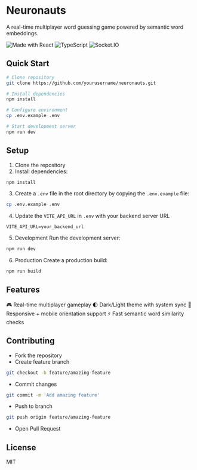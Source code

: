 # Neuronauts

A real-time multiplayer word guessing game powered by semantic word embeddings.

<img alt="Made with React" src="https://img.shields.io/badge/React-20232A?logo=react&amp;logoColor=61DAFB"> <img alt="TypeScript" src="https://img.shields.io/badge/TypeScript-007ACC?logo=typescript&amp;logoColor=white"> <img alt="Socket.IO" src="https://img.shields.io/badge/Socket.io-010101?logo=socket.io&amp;logoColor=white">

## Quick Start

```bash
# Clone repository
git clone https://github.com/yourusername/neuronauts.git

# Install dependencies
npm install

# Configure environment
cp .env.example .env

# Start development server
npm run dev
```

## Setup

1. Clone the repository
2. Install dependencies:

```bash
npm install
```

3. Create a `.env` file in the root directory by copying the `.env.example` file:

```bash
cp .env.example .env
```

4. Update the `VITE_API_URL` in `.env` with your backend server URL

```
VITE_API_URL=your_backend_url
```

5. Development
   Run the development server:

```bash
npm run dev
```

6. Production
   Create a production build:

```bash
npm run build
```

## Features

🎮 Real-time multiplayer gameplay
🌓 Dark/Light theme with system sync
📱 Responsive + mobile orientation support
⚡️ Fast semantic word similarity checks

## Contributing

- Fork the repository
- Create feature branch

```bash
git checkout -b feature/amazing-feature
```

- Commit changes

```bash
git commit -m 'Add amazing feature'
```

- Push to branch

```bash
git push origin feature/amazing-feature
```

- Open Pull Request

## License

MIT

